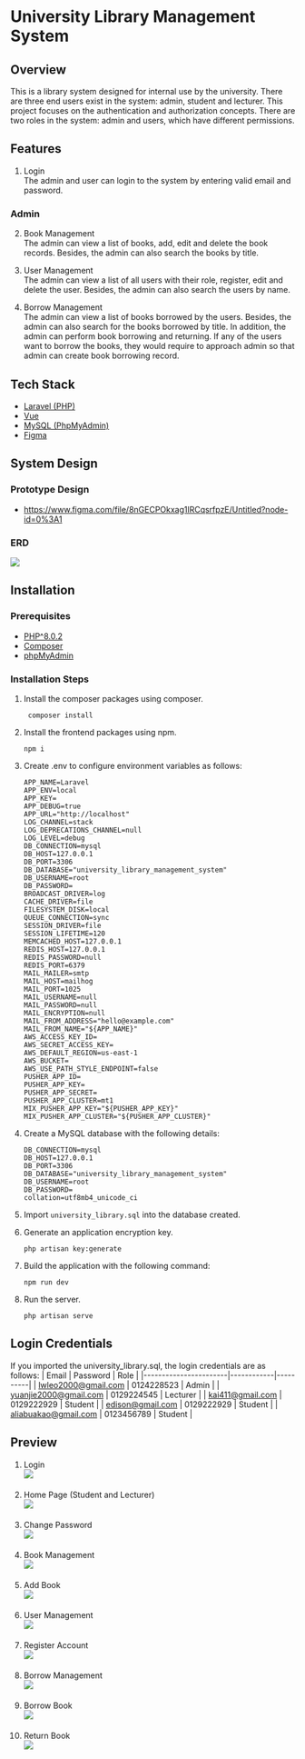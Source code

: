 # University Library Management System

## Overview

This is a library system designed for internal use by the university. There are three end users exist in the system: admin, student and lecturer. This project focuses on the authentication and authorization concepts. There are two roles in the system: admin and users, which have different permissions.

## Features

1. Login<br>
   The admin and user can login to the system by entering valid email and password.

### Admin

2. Book Management<br>
   The admin can view a list of books, add, edit and delete the book records. Besides, the admin can also search the books by title.

3. User Management<br>
   The admin can view a list of all users with their role, register, edit and delete the user. Besides, the admin can also search the users by name.

4. Borrow Management<br>
   The admin can view a list of books borrowed by the users. Besides, the admin can also search for the books borrowed by title. In addition, the admin can perform book borrowing and returning. If any of the users want to borrow the books, they would require to approach admin so that admin can create book borrowing record.

## Tech Stack

-   [Laravel (PHP)](https://laravel.com/)
-   [Vue](https://vuejs.org/)
-   [MySQL (PhpMyAdmin)](https://www.phpmyadmin.net/)
-   [Figma](https://www.figma.com/)

## System Design

### Prototype Design

-   https://www.figma.com/file/8nGECPOkxag1lRCqsrfpzE/Untitled?node-id=0%3A1

### ERD

<img src="previews/ERD.jpg"><br>

## Installation

### Prerequisites

-   [PHP^8.0.2](https://www.php.net/downloads.php)
-   [Composer](https://getcomposer.org/)
-   [phpMyAdmin](https://www.phpmyadmin.net/)

### Installation Steps

1. Install the composer packages using composer.
    ```
     composer install
    ```
2. Install the frontend packages using npm.
    ```
    npm i
    ```
3. Create .env to configure environment variables as follows:

    ```
    APP_NAME=Laravel
    APP_ENV=local
    APP_KEY=
    APP_DEBUG=true
    APP_URL="http://localhost"
    LOG_CHANNEL=stack
    LOG_DEPRECATIONS_CHANNEL=null
    LOG_LEVEL=debug
    DB_CONNECTION=mysql
    DB_HOST=127.0.0.1
    DB_PORT=3306
    DB_DATABASE="university_library_management_system"
    DB_USERNAME=root
    DB_PASSWORD=
    BROADCAST_DRIVER=log
    CACHE_DRIVER=file
    FILESYSTEM_DISK=local
    QUEUE_CONNECTION=sync
    SESSION_DRIVER=file
    SESSION_LIFETIME=120
    MEMCACHED_HOST=127.0.0.1
    REDIS_HOST=127.0.0.1
    REDIS_PASSWORD=null
    REDIS_PORT=6379
    MAIL_MAILER=smtp
    MAIL_HOST=mailhog
    MAIL_PORT=1025
    MAIL_USERNAME=null
    MAIL_PASSWORD=null
    MAIL_ENCRYPTION=null
    MAIL_FROM_ADDRESS="hello@example.com"
    MAIL_FROM_NAME="${APP_NAME}"
    AWS_ACCESS_KEY_ID=
    AWS_SECRET_ACCESS_KEY=
    AWS_DEFAULT_REGION=us-east-1
    AWS_BUCKET=
    AWS_USE_PATH_STYLE_ENDPOINT=false
    PUSHER_APP_ID=
    PUSHER_APP_KEY=
    PUSHER_APP_SECRET=
    PUSHER_APP_CLUSTER=mt1
    MIX_PUSHER_APP_KEY="${PUSHER_APP_KEY}"
    MIX_PUSHER_APP_CLUSTER="${PUSHER_APP_CLUSTER}"
    ```

4. Create a MySQL database with the following details:
    ```
    DB_CONNECTION=mysql
    DB_HOST=127.0.0.1
    DB_PORT=3306
    DB_DATABASE="university_library_management_system"
    DB_USERNAME=root
    DB_PASSWORD=
    collation=utf8mb4_unicode_ci
    ```
5. Import `university_library.sql` into the database created.
6. Generate an application encryption key.
    ```
    php artisan key:generate
    ```
7. Build the application with the following command:
    ```
    npm run dev
    ```
8. Run the server.
    ```
    php artisan serve
    ```

## Login Credentials

If you imported the university_library.sql, the login credentials are as follows:
| Email                 | Password   | Role     |
|-----------------------|------------|----------|
| lwleo2000@gmail.com   | 0124228523 | Admin    |
| yuanjie2000@gmail.com | 0129224545 | Lecturer |
| kai411@gmail.com      | 0129222929 | Student  |
| edison@gmail.com      | 0129222929 | Student  |
| aliabuakao@gmail.com  | 0123456789 | Student  |


## Preview

1. Login <br> <img src="previews/Login.jpg"><br><br>
2. Home Page (Student and Lecturer) <br> <img src="previews/HomePage.jpg"><br><br>
3. Change Password <br> <img src="previews/ChangePassword.jpg"><br><br>
4. Book Management <br> <img src="previews/BookManagement.jpg"><br><br>
5. Add Book <br> <img src="previews/AddBook.jpg"><br><br>
6. User Management <br> <img src="previews/UserManagement.jpg"><br><br>
7. Register Account <br> <img src="previews/RegisterAccount.jpg"><br><br>
8. Borrow Management <br> <img src="previews/BorrowManagement.jpg"><br><br>
9. Borrow Book <br> <img src="previews/BorrowBook.jpg"><br><br>
10. Return Book <br> <img src="previews/ReturnBook.jpg"><br><br>